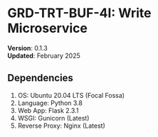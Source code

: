 # GRD-TRT-BUF-4I: Write Microservice

__Version__: 0.1.3<br>
__Updated__: February 2025

## Dependencies
1. OS: Ubuntu 20.04 LTS (Focal Fossa)
2. Language: Python 3.8 
3. Web App: Flask 2.3.1
4. WSGI: Gunicorn (Latest)
5. Reverse Proxy: Nginx (Latest)
